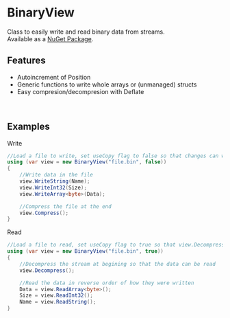 # BinaryView
Class to easily write and read binary data from streams.<br>
Available as a [NuGet Package](https://www.nuget.org/packages/GGL.BinaryView/).
<br>

## Features
* Autoincrement of Position
* Generic functions to write whole arrays or (unmanaged) structs
* Easy compresion/decompresion with Deflate
<br>

## Examples
Write
```cs
//Load a file to write, set useCopy flag to false so that changes can written in the file
using (var view = new BinaryView("file.bin", false))
{
    //Write data in the file
    view.WriteString(Name);
    view.WriteInt32(Size);
    view.WriteArray<byte>(Data);

    //Compress the file at the end
    view.Compress();
}
```
Read
```cs
//Load a file to read, set useCopy flag to true so that view.Decompress() will not change/decompress the actual file
using (var view = new BinaryView("file.bin", true))
{
    //Decompress the stream at begining so that the data can be read
    view.Decompress();

    //Read the data in reverse order of how they were written
    Data = view.ReadArray<byte>();
    Size = view.ReadInt32();
    Name = view.ReadString();
}
```
